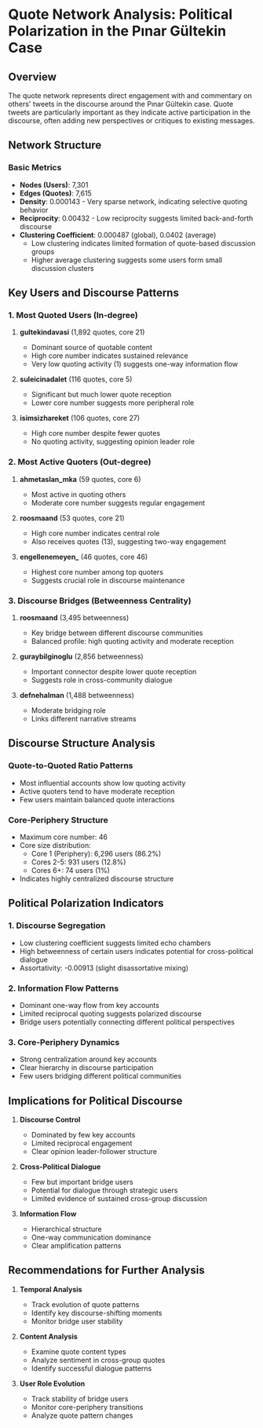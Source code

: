 # Quote Network Analysis: Political Polarization in the Pınar Gültekin Case

## Overview

The quote network represents direct engagement with and commentary on others' tweets in the discourse around the Pınar Gültekin case. Quote tweets are particularly important as they indicate active participation in the discourse, often adding new perspectives or critiques to existing messages.

## Network Structure

### Basic Metrics
- **Nodes (Users)**: 7,301
- **Edges (Quotes)**: 7,615
- **Density**: 0.000143 - Very sparse network, indicating selective quoting behavior
- **Reciprocity**: 0.00432 - Low reciprocity suggests limited back-and-forth discourse
- **Clustering Coefficient**: 0.000487 (global), 0.0402 (average)
  - Low clustering indicates limited formation of quote-based discussion groups
  - Higher average clustering suggests some users form small discussion clusters

## Key Users and Discourse Patterns

### 1. Most Quoted Users (In-degree)
1. **gultekindavasi** (1,892 quotes, core 21)
   - Dominant source of quotable content
   - High core number indicates sustained relevance
   - Very low quoting activity (1) suggests one-way information flow

2. **suleicinadalet** (116 quotes, core 5)
   - Significant but much lower quote reception
   - Lower core number suggests more peripheral role

3. **isimsizhareket** (106 quotes, core 27)
   - High core number despite fewer quotes
   - No quoting activity, suggesting opinion leader role

### 2. Most Active Quoters (Out-degree)
1. **ahmetaslan_mka** (59 quotes, core 6)
   - Most active in quoting others
   - Moderate core number suggests regular engagement

2. **roosmaand** (53 quotes, core 21)
   - High core number indicates central role
   - Also receives quotes (13), suggesting two-way engagement

3. **engellenemeyen_** (46 quotes, core 46)
   - Highest core number among top quoters
   - Suggests crucial role in discourse maintenance

### 3. Discourse Bridges (Betweenness Centrality)
1. **roosmaand** (3,495 betweenness)
   - Key bridge between different discourse communities
   - Balanced profile: high quoting activity and moderate reception

2. **guraybilginoglu** (2,856 betweenness)
   - Important connector despite lower quote reception
   - Suggests role in cross-community dialogue

3. **defnehalman** (1,488 betweenness)
   - Moderate bridging role
   - Links different narrative streams

## Discourse Structure Analysis

### Quote-to-Quoted Ratio Patterns
- Most influential accounts show low quoting activity
- Active quoters tend to have moderate reception
- Few users maintain balanced quote interactions

### Core-Periphery Structure
- Maximum core number: 46
- Core size distribution:
  - Core 1 (Periphery): 6,296 users (86.2%)
  - Cores 2-5: 931 users (12.8%)
  - Cores 6+: 74 users (1%)
- Indicates highly centralized discourse structure

## Political Polarization Indicators

### 1. Discourse Segregation
- Low clustering coefficient suggests limited echo chambers
- High betweenness of certain users indicates potential for cross-political dialogue
- Assortativity: -0.00913 (slight disassortative mixing)

### 2. Information Flow Patterns
- Dominant one-way flow from key accounts
- Limited reciprocal quoting suggests polarized discourse
- Bridge users potentially connecting different political perspectives

### 3. Core-Periphery Dynamics
- Strong centralization around key accounts
- Clear hierarchy in discourse participation
- Few users bridging different political communities

## Implications for Political Discourse

1. **Discourse Control**
   - Dominated by few key accounts
   - Limited reciprocal engagement
   - Clear opinion leader-follower structure

2. **Cross-Political Dialogue**
   - Few but important bridge users
   - Potential for dialogue through strategic users
   - Limited evidence of sustained cross-group discussion

3. **Information Flow**
   - Hierarchical structure
   - One-way communication dominance
   - Clear amplification patterns

## Recommendations for Further Analysis

1. **Temporal Analysis**
   - Track evolution of quote patterns
   - Identify key discourse-shifting moments
   - Monitor bridge user stability

2. **Content Analysis**
   - Examine quote content types
   - Analyze sentiment in cross-group quotes
   - Identify successful dialogue patterns

3. **User Role Evolution**
   - Track stability of bridge users
   - Monitor core-periphery transitions
   - Analyze quote pattern changes 